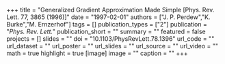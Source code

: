 +++
title = "Generalized Gradient Approximation Made Simple [Phys. Rev. Lett. 77, 3865 (1996)]"
date = "1997-02-01"
authors = ["J. P. Perdew","K. Burke","M. Ernzerhof"]
tags = []
publication_types = ["2"]
publication = "_Phys. Rev. Lett._"
publication_short = ""
summary = ""
featured = false
projects = []
slides = ""
doi = "10.1103/PhysRevLett.78.1396"
url_code = ""
url_dataset = ""
url_poster = ""
url_slides = ""
url_source = ""
url_video = ""
math = true
highlight = true
[image]
image = ""
caption = ""
+++


